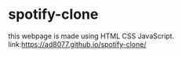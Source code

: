 # spotify-clone
this webpage is made using HTML CSS JavaScript.
link:https://ad8077.github.io/spotify-clone/
